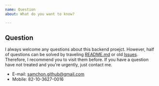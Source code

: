 ```yaml
---
name: Question
about: What do you want to know?

---
```


## Question
I always welcome any questions about this backend proejct. However, half of questions can be solved by traveling [README.md](https://github.com/samchon/bbs-backend) or old [Issues](https://github.com/samchon/bbs-backend/search?type=Issues). Therefore, I recommend you to visit them before. If you have a question have not treated and you're urgently, just contact me.

  - E-mail: samchon.github@gmail.com
  - Mobile: 82-10-3627-0016